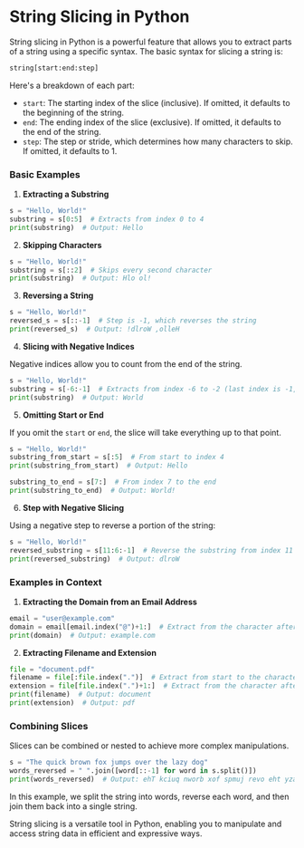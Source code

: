 # String Slicing in Python
String slicing in Python is a powerful feature that allows you to extract parts of a string using a specific syntax. The basic syntax for slicing a string is:

```python
string[start:end:step]
```

Here's a breakdown of each part:
- `start`: The starting index of the slice (inclusive). If omitted, it defaults to the beginning of the string.
- `end`: The ending index of the slice (exclusive). If omitted, it defaults to the end of the string.
- `step`: The step or stride, which determines how many characters to skip. If omitted, it defaults to 1.

### Basic Examples

1. **Extracting a Substring**

```python
s = "Hello, World!"
substring = s[0:5]  # Extracts from index 0 to 4
print(substring)  # Output: Hello
```

2. **Skipping Characters**

```python
s = "Hello, World!"
substring = s[::2]  # Skips every second character
print(substring)  # Output: Hlo ol!
```

3. **Reversing a String**

```python
s = "Hello, World!"
reversed_s = s[::-1]  # Step is -1, which reverses the string
print(reversed_s)  # Output: !dlroW ,olleH
```

4. **Slicing with Negative Indices**

Negative indices allow you to count from the end of the string.

```python
s = "Hello, World!"
substring = s[-6:-1]  # Extracts from index -6 to -2 (last index is -1, but exclusive)
print(substring)  # Output: World
```

5. **Omitting Start or End**

If you omit the `start` or `end`, the slice will take everything up to that point.

```python
s = "Hello, World!"
substring_from_start = s[:5]  # From start to index 4
print(substring_from_start)  # Output: Hello

substring_to_end = s[7:]  # From index 7 to the end
print(substring_to_end)  # Output: World!
```

6. **Step with Negative Slicing**

Using a negative step to reverse a portion of the string:

```python
s = "Hello, World!"
reversed_substring = s[11:6:-1]  # Reverse the substring from index 11 to 7
print(reversed_substring)  # Output: dlroW
```

### Examples in Context

1. **Extracting the Domain from an Email Address**

```python
email = "user@example.com"
domain = email[email.index("@")+1:]  # Extract from the character after '@' to the end
print(domain)  # Output: example.com
```

2. **Extracting Filename and Extension**

```python
file = "document.pdf"
filename = file[:file.index(".")]  # Extract from start to the character before '.'
extension = file[file.index(".")+1:]  # Extract from the character after '.' to the end
print(filename)  # Output: document
print(extension)  # Output: pdf
```

### Combining Slices

Slices can be combined or nested to achieve more complex manipulations.

```python
s = "The quick brown fox jumps over the lazy dog"
words_reversed = " ".join([word[::-1] for word in s.split()])
print(words_reversed)  # Output: ehT kciuq nworb xof spmuj revo eht yzal god
```

In this example, we split the string into words, reverse each word, and then join them back into a single string.

String slicing is a versatile tool in Python, enabling you to manipulate and access string data in efficient and expressive ways.
